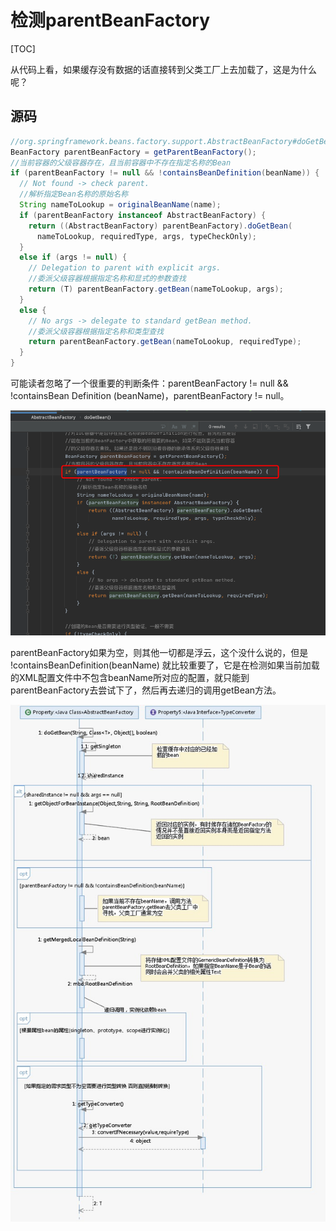 # 检测parentBeanFactory

[TOC]

从代码上看，如果缓存没有数据的话直接转到父类工厂上去加载了，这是为什么呢？

## 源码

```java
//org.springframework.beans.factory.support.AbstractBeanFactory#doGetBean		
BeanFactory parentBeanFactory = getParentBeanFactory();
//当前容器的父级容器存在，且当前容器中不存在指定名称的Bean
if (parentBeanFactory != null && !containsBeanDefinition(beanName)) {
  // Not found -> check parent.
  //解析指定Bean名称的原始名称
  String nameToLookup = originalBeanName(name);
  if (parentBeanFactory instanceof AbstractBeanFactory) {
    return ((AbstractBeanFactory) parentBeanFactory).doGetBean(
      nameToLookup, requiredType, args, typeCheckOnly);
  }
  else if (args != null) {
    // Delegation to parent with explicit args.
    //委派父级容器根据指定名称和显式的参数查找
    return (T) parentBeanFactory.getBean(nameToLookup, args);
  }
  else {
    // No args -> delegate to standard getBean method.
    //委派父级容器根据指定名称和类型查找
    return parentBeanFactory.getBean(nameToLookup, requiredType);
  }
}
```

可能读者忽略了一个很重要的判断条件：parentBeanFactory != null && !containsBean Definition (beanName)，parentBeanFactory != null。

![image-20200929211813368](../../assets/image-20200929211813368.png)

parentBeanFactory如果为空，则其他一切都是浮云，这个没什么说的，但是 !containsBeanDefinition(beanName) 就比较重要了，它是在检测如果当前加载的XML配置文件中不包含beanName所对应的配置，就只能到parentBeanFactory去尝试下了，然后再去递归的调用getBean方法。







![image-20200922192538797](../../assets/image-20200922192538797.png)